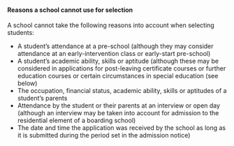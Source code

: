 ####  Reasons a school cannot use for selection

A school cannot take the following reasons into account when selecting
students:

  * A student’s attendance at a pre-school (although they may consider attendance at an early-intervention class or early-start pre-school) 
  * A student’s academic ability, skills or aptitude (although these may be considered in applications for post-leaving certificate courses or further education courses or certain circumstances in special education (see below) 
  * The occupation, financial status, academic ability, skills or aptitudes of a student’s parents 
  * Attendance by the student or their parents at an interview or open day (although an interview may be taken into account for admission to the residential element of a boarding school) 
  * The date and time the application was received by the school as long as it is submitted during the period set in the admission notice) 
